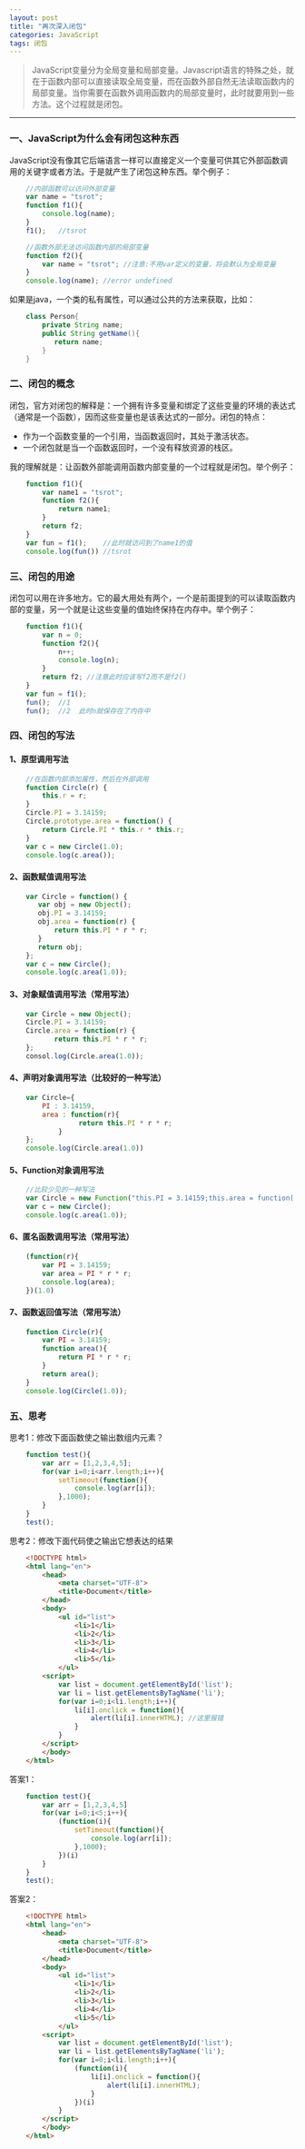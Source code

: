 ```yaml
---
layout: post
title: "再次深入闭包"
categories: JavaScript
tags: 闭包
---
```


>JavaScript变量分为全局变量和局部变量。Javascript语言的特殊之处，就在于函数内部可以直接读取全局变量，而在函数外部自然无法读取函数内的局部变量。当你需要在函数外调用函数内的局部变量时，此时就要用到一些方法。这个过程就是闭包。



----------

### 一、JavaScript为什么会有闭包这种东西

JavaScript没有像其它后端语言一样可以直接定义一个变量可供其它外部函数调用的关键字或者方法。于是就产生了闭包这种东西。举个例子：

```javascript
    //内部函数可以访问外部变量
    var name = "tsrot";
    function f1(){
        console.log(name);
    }
    f1();   //tsrot
```

```javascript
    //函数外部无法访问函数内部的局部变量
    function f2(){
        var name = "tsrot"; //注意:不用var定义的变量，将会默认为全局变量
    }
    console.log(name); //error undefined    
```

如果是java，一个类的私有属性，可以通过公共的方法来获取，比如：

```java
    class Person{
        private String name;
        public String getName(){
           return name;    
        }    
    }
```

###  二、闭包的概念

闭包，官方对闭包的解释是：一个拥有许多变量和绑定了这些变量的环境的表达式（通常是一个函数），因而这些变量也是该表达式的一部分。闭包的特点：
- 作为一个函数变量的一个引用，当函数返回时，其处于激活状态。
- 一个闭包就是当一个函数返回时，一个没有释放资源的栈区。

我的理解就是：让函数外部能调用函数内部变量的一个过程就是闭包。举个例子：

```javascript
    function f1(){
        var name1 = "tsrot";
        function f2(){
            return name1;
        }
        return f2;
    }
    var fun = f1();    //此时就访问到了name1的值
    console.log(fun()) //tsrot
```


### 三、闭包的用途
闭包可以用在许多地方。它的最大用处有两个，一个是前面提到的可以读取函数内部的变量，另一个就是让这些变量的值始终保持在内存中。举个例子：

```javascript
    function f1(){
        var n = 0;
        function f2(){
            n++;
            console.log(n);
        }
        return f2; //注意此时应该写f2而不是f2()
    }
    var fun = f1();
    fun();  //1
    fun();  //2  此时n就保存在了内存中
```

### 四、闭包的写法

#### 1、原型调用写法 

```javascript
    //在函数内部添加属性，然后在外部调用
    function Circle(r) {  
        this.r = r;  
    }  
    Circle.PI = 3.14159;  
    Circle.prototype.area = function() {  
        return Circle.PI * this.r * this.r;  
    }
    var c = new Circle(1.0);     
    console.log(c.area()); 
```

#### 2、函数赋值调用写法

```javascript
    var Circle = function() {  
       var obj = new Object();  
       obj.PI = 3.14159;  
       obj.area = function(r) {  
           return this.PI * r * r;  
       }  
       return obj;  
    }; 
    var c = new Circle();  
    console.log(c.area(1.0)); 
```

#### 3、对象赋值调用写法（常用写法）

```javascript
    var Circle = new Object();  
    Circle.PI = 3.14159;  
    Circle.area = function(r) {  
           return this.PI * r * r;  
    };
    consol.log(Circle.area(1.0));
```

#### 4、声明对象调用写法（比较好的一种写法）

```javascript
    var Circle={  
        PI : 3.14159,  
        area : function(r){  
                 return this.PI * r * r;  
            }  
    };  
    console.log(Circle.area(1.0))
```

#### 5、Function对象调用写法

```javascript
    //比较少见的一种写法
    var Circle = new Function("this.PI = 3.14159;this.area = function( r ) {return r*r*this.PI;}");  
    var c = new Circle();
    console.log(c.area(1.0));
```

#### 6、匿名函数调用写法（常用写法）

```javascript
    (function(r){
        var PI = 3.14159;
        var area = PI * r * r;
        console.log(area);
    })(1.0)
```

#### 7、函数返回值写法（常用写法）

```javascript
    function Circle(r){
        var PI = 3.14159;
        function area(){
            return PI * r * r;
        }
        return area();
    }
    console.log(Circle(1.0));
```

### 五、思考

思考1：修改下面函数使之输出数组内元素？

```javascript
    function test(){
        var arr = [1,2,3,4,5];
        for(var i=0;i<arr.length;i++){
            setTimeout(function(){
                console.log(arr[i]);
            },1000);
        }
    }
    test();
```

思考2：修改下面代码使之输出它想表达的结果

```html
    <!DOCTYPE html>
    <html lang="en">
        <head>
            <meta charset="UTF-8">
            <title>Document</title>
        </head>
        <body>
            <ul id="list">
                <li>1</li>
                <li>2</li>
                <li>3</li>
                <li>4</li>
                <li>5</li>
            </ul>
        <script>
            var list = document.getElementById('list');
            var li = list.getElementsByTagName('li');
            for(var i=0;i<li.length;i++){
                li[i].onclick = function(){
                    alert(li[i].innerHTML); //这里报错
                }
            }
        </script>
        </body>
    </html>
```

答案1：

```javascript
    function test(){
        var arr = [1,2,3,4,5]
        for(var i=0;i<5;i++){
            (function(i){
                setTimeout(function(){
                    console.log(arr[i]);
                },1000);
            })(i)
        }
    }
    test();
```


答案2：

```html
    <!DOCTYPE html>
    <html lang="en">
        <head>
            <meta charset="UTF-8">
            <title>Document</title>
        </head>
        <body>
            <ul id="list">
                <li>1</li>
                <li>2</li>
                <li>3</li>
                <li>4</li>
                <li>5</li>
            </ul>
        <script>
            var list = document.getElementById('list');
            var li = list.getElementsByTagName('li');
            for(var i=0;i<li.length;i++){
                (function(i){
                    li[i].onclick = function(){
                        alert(li[i].innerHTML);
                    }
                })(i)
            }
        </script>
        </body>
    </html>
```
